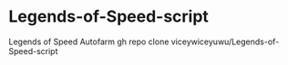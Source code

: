 # Legends-of-Speed-script
Legends of Speed Autofarm
gh repo clone viceywiceyuwu/Legends-of-Speed-script
